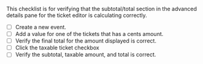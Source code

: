 This checklist is for verifying that the subtotal/total section in the advanced details pane for the ticket editor is calculating correctly.

* [ ] Create a new event.
* [ ] Add a value for one of the tickets that has a cents amount.
* [ ] Verify the final total for the amount displayed is correct.
* [ ] Click the taxable ticket checkbox
* [ ] Verify the subtotal, taxable amount, and total is correct.
